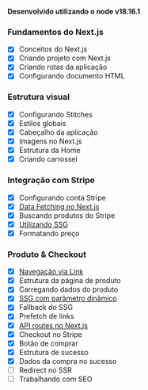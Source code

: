 **Desenvolvido utilizando o node v18.16.1**

### Fundamentos do Next.js

- [x] Conceitos do Next.js
- [x] Criando projeto com Next.js
- [x] Criando rotas da aplicação
- [x] Configurando documento HTML

### Estrutura visual

- [x] Configurando Stitches
- [x] Estilos globais
- [x] Cabeçalho da aplicação
- [x] Imagens no Next.js
- [x] Estrutura da Home
- [x] Criando carrossel

### Integração com Stripe

- [x] Configurando conta Stripe
- [x] [Data Fetching no Next.js](https://rosiele-david.notion.site/Data-Fetching-no-Next-js-191c0a77e65f4313a46b789534bd78a0?pvs=4)
- [x] Buscando produtos do Stripe
- [x] [Utilizando SSG](https://rosiele-david.notion.site/Utilizando-SSG-8cb4f2e8457d4c5f8bc854b228340bed?pvs=4)
- [x] Formatando preço

### Produto & Checkout

- [x] [Navegação via Link](https://rosiele-david.notion.site/Navega-o-via-Link-7a07a7fea51842f0aabfc53329b4cfea?pvs=4)
- [x] Estrutura da página de produto
- [x] Carregando dados do produto
- [x] [SSG com parâmetro dinâmico](https://rosiele-david.notion.site/SSG-com-par-metro-din-mico-ecf0894b88bc498081ecbc3f2a9a09a1?pvs=4)
- [x] Fallback do SSG
- [x] Prefetch de links
- [x] [API routes no Next.js](https://rosiele-david.notion.site/API-routes-no-Next-js-109a81ee692243ffbe5c5019f7232261?pvs=4)
- [x] Checkout no Stripe
- [x] Botão de comprar
- [x] Estrutura de sucesso
- [x] Dados da compra no sucesso
- [ ] Redirect no SSR
- [ ] Trabalhando com SEO
